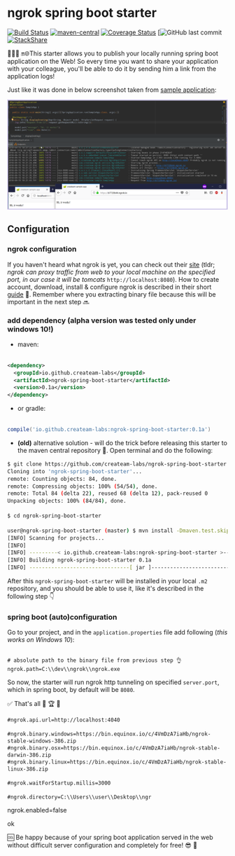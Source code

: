 # ngrok spring boot starter
[![Build Status](https://img.shields.io/travis/createam-labs/ngrok-spring-boot-starter/master.svg?logo=travis)](https://travis-ci.org/createam-labs/ngrok-spring-boot-starter)
[![maven-central](https://img.shields.io/maven-metadata/v/http/central.maven.org/maven2/io/github/createam-labs/ngrok-spring-boot-starter/maven-metadata.xml.svg)](http://search.maven.org/#artifactdetails%7Cio.github.createam-labs%7Cngrok-spring-boot-starter%7C0.1a%7Cjar)
[![Coverage Status](https://coveralls.io/repos/github/createam-labs/ngrok-spring-boot-starter/badge.svg?branch=master)](https://coveralls.io/github/createam-labs/ngrok-spring-boot-starter?branch=master)
[![GitHub last commit](https://img.shields.io/github/last-commit/createam-labs/ngrok-spring-boot-starter.svg)
[![StackShare](https://img.shields.io/badge/tech-stack-0690fa.svg?style=flat)](https://stackshare.io/createam-labs/ngrok-spring-boot-starter)



👨🏼‍💻 🔛🌐This starter allows you to publish your locally running spring boot application on the Web! So every time you want to
 share your application with your colleague, you'll be able to do it by sending him a link from the application logs!  
 
 Just like it was done in below screenshot taken from [sample application](https://github.com/createam-labs/createam-labs-sample-app):  
 
![](https://raw.githubusercontent.com/createam-labs/ngrok-spring-boot-starter/development/ngrok-sample-screenshot.png
)[]()


## Configuration
### ngrok configuration
If you haven't heard what ngrok is yet, you can check out their [site](https://ngrok.com/) (tldr; _ngrok can proxy traffic from web to your local machine on the specified port, in our case it will be tomcats_ `http://localhost:8080`). How to create account, download, install & configure ngrok is described in their short [guide](https://dashboard.ngrok.com/get-started) 📄.
  Remember where you extracting binary file because this will be important in the next step 🔜

### add dependency (alpha version was tested only under windows 10!)
- maven:
```xml

<dependency>
  <groupId>io.github.createam-labs</groupId>
  <artifactId>ngrok-spring-boot-starter</artifactId>
  <version>0.1a</version>
</dependency>

```
- or gradle:
```groovy

compile('io.github.createam-labs:ngrok-spring-boot-starter:0.1a')

````
- **(old)** alternative solution - will do the trick before releasing this starter to the maven central repository 🤠. Open terminal and do the following:
```bash
$ git clone https://github.com/createam-labs/ngrok-spring-boot-starter.git
Cloning into 'ngrok-spring-boot-starter'...
remote: Counting objects: 84, done.
remote: Compressing objects: 100% (54/54), done.
remote: Total 84 (delta 22), reused 68 (delta 12), pack-reused 0
Unpacking objects: 100% (84/84), done.

$ cd ngrok-spring-boot-starter

user@ngrok-spring-boot-starter (master) $ mvn install -Dmaven.test.skip=true
[INFO] Scanning for projects...
[INFO]
[INFO] ---------< io.github.createam-labs:ngrok-spring-boot-starter >----------
[INFO] Building ngrok-spring-boot-starter 0.1a
[INFO] --------------------------------[ jar ]---------------------------------
```
After this `ngrok-spring-boot-starter` will be installed in your local `.m2` repository, and you should be able to use it, like it's described in the following step 👇

### spring boot (auto)configuration
Go to your project, and in the `application.properties` file add following (_this works on Windows 10_):
```properties

# absolute path to the binary file from previous step 👌
ngrok.path=C:\\dev\\ngrok\\ngrok.exe

```
So now, the starter will run ngrok http tunneling on specified `server.port`, which in spring boot, by default will be `8080`.  



✅ That's all 👏 🏆 🎉




```properties
#ngrok.api.url=http://localhost:4040

#ngrok.binary.windows=https://bin.equinox.io/c/4VmDzA7iaHb/ngrok-stable-windows-386.zip
#ngrok.binary.osx=https://bin.equinox.io/c/4VmDzA7iaHb/ngrok-stable-darwin-386.zip
#ngrok.binary.linux=https://bin.equinox.io/c/4VmDzA7iaHb/ngrok-stable-linux-386.zip

#ngrok.waitForStartup.millis=3000

#ngrok.directory=C:\\Users\\user\\Desktop\\ngr
```
ngrok.enabled=false


ok




🆒 Be happy because of your spring boot application served in the web without difficult server configuration and completely for free! 😎 🤙
